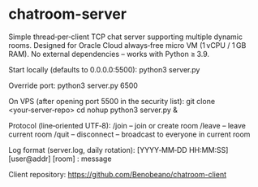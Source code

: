 # chatroom-server
Simple thread‑per‑client TCP chat server supporting multiple dynamic rooms.
Designed for Oracle Cloud always‑free micro VM (1 vCPU / 1 GB RAM).
No external dependencies – works with Python ≥ 3.9.

Start locally (defaults to 0.0.0.0:5500):
    python3 server.py

Override port:
    python3 server.py 6500

On VPS (after opening port 5500 in the security list):
    git clone <your‑server‑repo>
    cd <repo>
    nohup python3 server.py &

Protocol (line‑oriented UTF‑8):
    /join <room>   – join or create room
    /leave         – leave current room
    /quit          – disconnect
    <text>         – broadcast to everyone in current room

Log format (server.log, daily rotation):
    [YYYY‑MM‑DD HH:MM:SS] [user@addr] [room] : message

Client repository: https://github.com/Benobeano/chatroom-client

